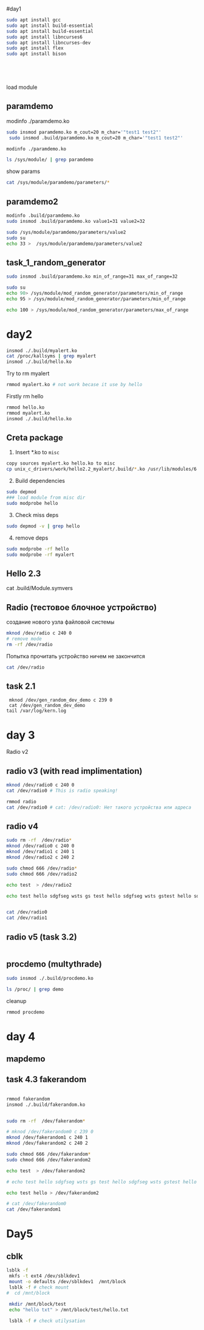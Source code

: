#day1 
```sh
sudo apt install gcc
sudo apt install build-essential 
sudo apt install build-essential 
sudo apt install libncurses6
sudo apt install libncurses-dev
sudo apt install flex
sudo apt install bison


 
```

```

```



load module

## paramdemo 
modinfo ./paramdemo.ko
```sh
sudo insmod paramdemo.ko m_cout=20 m_char='"test1 test2"'
 sudo insmod .build/paramdemo.ko m_cout=20 m_char='"test1 test2"'

modinfo ./paramdemo.ko
```

```sh
ls /sys/module/ | grep paramdemo
```
show params
```sh
cat /sys/module/paramdemo/parameters/*
```
## paramdemo2
```sh
modinfo .build/paramdemo.ko
sudo insmod .build/paramdemo.ko value1=31 value2=32

```

```sh
sudo /sys/module/paramdemo/parameters/value2
sudo su
echo 33 >  /sys/module/paramdemo/parameters/value2 
```
## task_1_random_generator
```sh
sudo insmod .build/paramdemo.ko min_of_range=31 max_of_range=32

sudo su
echo 90> /sys/module/mod_random_generator/parameters/min_of_range
echo 95 > /sys/module/mod_random_generator/parameters/min_of_range

echo 100 > /sys/module/mod_random_generator/parameters/max_of_range

```


# day2 
```sh
insmod ./.build/myalert.ko
cat /proc/kallsyms | grep myalert
insmod ./.build/hello.ko
```
Try to rm  myalert
```sh
rmmod myalert.ko # not work becase it use by hello
```
Firstly rm hello
```sh
rmmod hello.ko
rmmod myalert.ko
insmod ./.build/hello.ko
```
## Creta package
1. Insert *.ko to `misc` 
```sh
copy sources myalert.ko hello.ko to misc
cp unix_c_drivers/work/hello2.2_myalert/.build/*.ko /usr/lib/modules/6.8.0-38-generic/misc
```
2. Build dependencies 
```sh
sudo depmod
### load module from misc dir 
sudo modprobe hello
```
3. Check miss deps
```sh
sudo depmod -v | grep hello
```
4. remove deps
```sh
sudo modprobe -rf hello
sudo modprobe -rf myalert
```

## Hello 2.3

cat .build/Module.symvers

## Radio (тестовое блочное устройство)
создание нового узла файловой системы
```sh
mknod /dev/radio c 240 0
# remove mode
rm -rf /dev/radio 
```
Попытка прочитать устройство ничем не закончится 
```sh 
cat /dev/radio

```

## task 2.1
```
 mknod /dev/gen_random_dev_demo c 239 0
 cat /dev/gen_random_dev_demo
tail /var/log/kern.log

```

# day 3
Radio v2

## radio v3  (with read implimentation)
```sh
mknod /dev/radio0 c 240 0
cat /dev/radio0 # This is radio speaking!

rmmod radio
cat /dev/radio0 # cat: /dev/radio0: Нет такого устройства или адреса
```

## radio v4
```sh
sudo rm -rf  /dev/radio*
mknod /dev/radio0 c 240 0
mknod /dev/radio1 c 240 1
mknod /dev/radio2 c 240 2
```
```sh
sudo chmod 666 /dev/radio*
sudo chmod 666 /dev/radio2

echo test  > /dev/radio2

echo test hello sdgfseg wsts gs test hello sdgfseg wsts gstest hello sdgfseg wsts gstest hello sdgfseg wsts gstest hello sdgfseg wsts gstest hello sdgfseg wsts gstest hello sdgfseg wsts gs > /dev/radio2


cat /dev/radio0
cat /dev/radio1
```

## radio v5 (task 3.2)

```sh
```

## procdemo (multythrade)

```sh
sudo insmod ./.build/procdemo.ko 
```

```sh
ls /proc/ | grep demo
```

cleanup
```sh
rmmod procdemo

```

# day 4

## mapdemo


## task 4.3 fakerandom

```sh

rmmod fakerandom
insmod ./.build/fakerandom.ko


```


```sh 

sudo rm -rf  /dev/fakerandom*

# mknod /dev/fakerandom0 c 239 0
mknod /dev/fakerandom1 c 240 1
mknod /dev/fakerandom2 c 240 2
```
```sh
sudo chmod 666 /dev/fakerandom*
sudo chmod 666 /dev/fakerandom2

echo test  > /dev/fakerandom2

# echo test hello sdgfseg wsts gs test hello sdgfseg wsts gstest hello sdgfseg wsts gstest hello sdgfseg wsts gstest hello sdgfseg wsts gstest hello sdgfseg wsts gstest hello sdgfseg wsts gs > /dev/fakerandom2

echo test hello > /dev/fakerandom2

# cat /dev/fakerandom0
cat /dev/fakerandom1
```

# Day5

## cblk 
```sh
lsblk -f
 mkfs -t ext4 /dev/sblkdev1
 mount -o defaults /dev/sblkdev1  /mnt/block
 lsblk -f # check mount
#  cd /mnt/block
 
 mkdir /mnt/block/test
 echo "hello txt" > /mnt/block/test/hello.txt

 lsblk -f # check utilysation
```